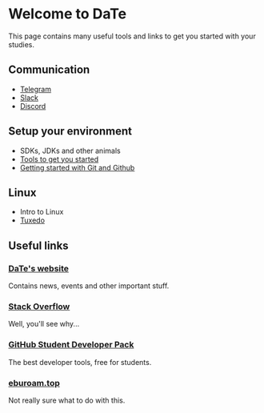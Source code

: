 # Welcome to DaTe

This page contains many useful tools and links to get you started with your studies.

## Communication

* [Telegram](COMMUNICATION.md#telegram)
* [Slack](COMMUNICATION.md#slack)
* [Discord](COMMUNICATION.md#discord)

## Setup your environment

* SDKs, JDKs and other animals
* [Tools to get you started](TOOLS.md)
* [Getting started with Git and Github](GIT.md)

## Linux

* Intro to Linux
* [Tuxedo](TUXEDO.md)

## Useful links

### [DaTe's website](https://date.abo.fi)

Contains news, events and other important stuff.

### [Stack Overflow](https://stackoverflow.com)

Well, you'll see why...

### [GitHub Student Developer Pack](https://education.github.com/pack)

The best developer tools, free for students.

### [eburoam.top](http://eburoam.top)

Not really sure what to do with this.